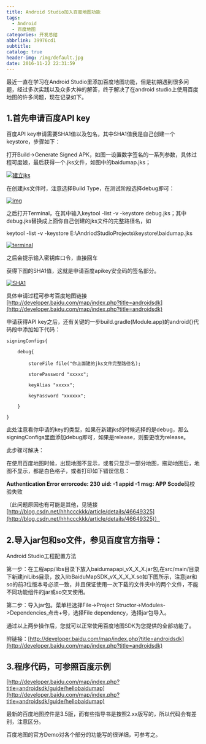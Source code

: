```yaml
---
title: Android Studio加入百度地图功能
tags:
  - Android
  - 百度地图
categories: 开发总结
abbrlink: 39976cd1
subtitle:
catalog: true
header-img: /img/default.jpg
date: 2016-11-22 22:31:59
---
```

最近一直在学习在Android Studio里添加百度地图功能，但是初期遇到很多问题，经过多次实践以及众多大神的解答，终于解决了在android studio上使用百度地图的许多问题，现在记录如下。


<!-- more -->
## 1.首先申请百度API key

百度API key申请需要SHA1值以及包名，其中SHA1值我是自己创建一个keystore，步骤如下：

打开Build->Generate Signed APK，如图一设置数字签名的一系列参数，具体过程可度娘，最后获得一个.jks文件，如图中的baidumap.jks；

[![建立jks](http://i.imgur.com/xT2QWxk.png)](http://i.imgur.com/xT2QWxk.png)

在创建jks文件时，注意选择Build Type，在测试阶段选择debug即可：

[![img](http://i.imgur.com/4IuCCUJ.png)](http://i.imgur.com/4IuCCUJ.png)

之后打开Terminal，在其中输入keytool -list -v -keystore debug.jks；其中debug.jks替换成上面你自己创建的jks文件的完整路径名，如

keytool -list -v -keystore E:\AndriodStudioProjects\keystore\baidumap.jks

[![terminal](http://i.imgur.com/TFgPdci.png)](http://i.imgur.com/TFgPdci.png)

之后会提示输入密钥库口令，直接回车

获得下图的SHA1值，这就是申请百度apikey安全码的签名部分。

[![SHA1](http://i.imgur.com/8f7Hba1.png)](http://i.imgur.com/8f7Hba1.png)

具体申请过程可参考百度地图链接[http://developer.baidu.com/map/index.php?title=androidsdk](http://developer.baidu.com/map/index.php?title=androidsdk)

申请获得API key之后，还有关键的一步build.gradle(Module.app)的android{}代码段中添加如下代码：

```
signingConfigs{

    debug{

        storeFile file("你上面建的jks文件完整路径名);

        storePassword "xxxxx";

        keyAlias "xxxxx";

        keyPassword "xxxxxx";

    }

}

```

此处注意看你申请的key的类型，如果在新建jks的时候选择的是debug，那么signingConfigs里面添加debug即可，如果是release，则要更改为release。

此步骤可解决：

在使用百度地图时候，出现地图不显示，或者只显示一部分地图，拖动地图后，地图不显示，都是白色格子，或者打印如下错误信息：

**Authentication Error errorcode: 230 uid: -1 appid -1 msg: APP Scode**码校验失败

（此问题原因也有可能是其他，见链接[http://blog.csdn.net/hhhccckkk/article/details/46649325](http://blog.csdn.net/hhhccckkk/article/details/46649325)）

## 2.导入jar包和so文件，参见百度官方指导：

Android Studio工程配置方法

第一步：在工程app/libs目录下放入baidumapapi_vX_X_X.jar包,在src/main/目录下新建jniLibs目录，放入libBaiduMapSDK_vX_X_X_X.so如下图所示，注意jar和so的前3位版本号必须一致，并且保证使用一次下载的文件夹中的两个文件，不能不同功能组件的jar或so交叉使用。

第二步：导入jar包。菜单栏选择File->Project Structor->Modules->Dependencies,点击+号，选择File dependency，选择jar包导入。

通过以上两步操作后，您就可以正常使用百度地图SDK为您提供的全部功能了。

附链接：[http://developer.baidu.com/map/index.php?title=androidsdk](http://developer.baidu.com/map/index.php?title=androidsdk)

## 3.程序代码，可参照百度示例

[http://developer.baidu.com/map/index.php?title=androidsdk/guide/hellobaidumap](http://developer.baidu.com/map/index.php?title=androidsdk/guide/hellobaidumap)

最新的百度地图控件是3.5版，而有些指导书是按照2.xx版写的，所以代码会有差别，注意区分。

百度地图的官方Demo对各个部分的功能写的很详细，可参考之。
